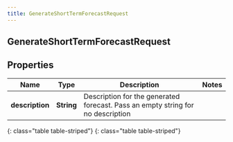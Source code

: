 ```yaml
---
title: GenerateShortTermForecastRequest
---
```

## GenerateShortTermForecastRequest


## Properties

| Name | Type | Description | Notes |
| ------------ | ------------- | ------------- | ------------- |
| **description** | **String** | Description for the generated forecast.  Pass an empty string for no description |  |
{: class="table table-striped"}
{: class="table table-striped"}


